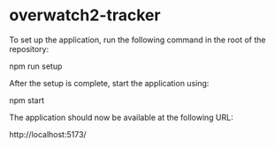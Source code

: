 # overwatch2-tracker

To set up the application, run the following command in the root of the repository:

npm run setup

After the setup is complete, start the application using:

npm start

The application should now be available at the following URL:

http://localhost:5173/
